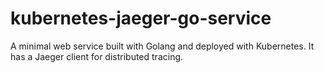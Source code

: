 # kubernetes-jaeger-go-service
A minimal web service built with Golang and deployed with Kubernetes. It has a Jaeger client for distributed tracing.
